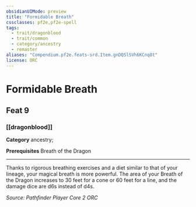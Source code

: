 ```yaml
---
obsidianUIMode: preview
title: "Formidable Breath"
cssclasses: pf2e,pf2e-spell
tags:
  - trait/dragonblood
  - trait/common
  - category/ancestry
  - remaster
aliases: "Compendium.pf2e.feats-srd.Item.gnDQSlSVh6KCnq8t"
license: ORC
---
```

# Formidable Breath
## Feat 9
### [[dragonblood]]

**Category** ancestry; 



**Prerequisites** Breath of the Dragon
* * *
Thanks to rigorous breathing exercises and a diet similar to that of your lineage, your magical breath is more powerful. The area of your Breath of the Dragon increases to 30 feet for a cone or 60 feet for a line, and the damage dice are d6s instead of d4s.

*Source: Pathfinder Player Core 2*
*ORC*